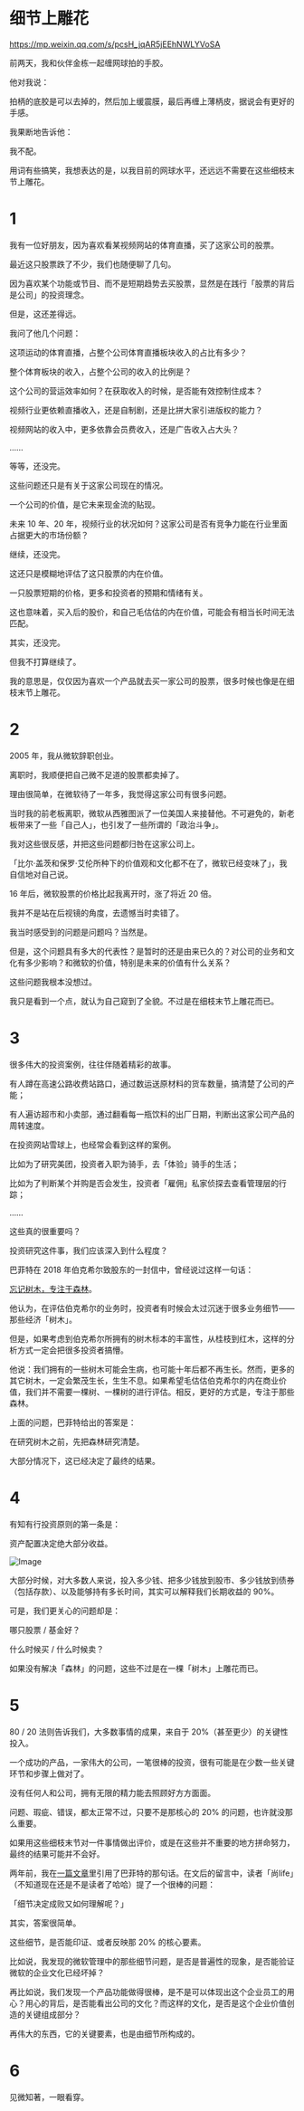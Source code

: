 # 细节上雕花



https://mp.weixin.qq.com/s/pcsH_jqAR5jEEhNWLYVoSA



前两天，我和伙伴金栋一起缠网球拍的手胶。

他对我说：

拍柄的底胶是可以去掉的，然后加上缓震膜，最后再缠上薄柄皮，据说会有更好的手感。

我果断地告诉他：

我不配。

用词有些搞笑，我想表达的是，以我目前的网球水平，还远远不需要在这些细枝末节上雕花。

 

# 1

 

我有一位好朋友，因为喜欢看某视频网站的体育直播，买了这家公司的股票。

最近这只股票跌了不少，我们也随便聊了几句。

因为喜欢某个功能或节目、而不是短期趋势去买股票，显然是在践行「股票的背后是公司」的投资理念。

但是，这还差得远。

我问了他几个问题：

这项运动的体育直播，占整个公司体育直播板块收入的占比有多少？

整个体育板块的收入，占整个公司的收入的比例是？

这个公司的营运效率如何？在获取收入的时候，是否能有效控制住成本？

视频行业更依赖直播收入，还是自制剧，还是比拼大家引进版权的能力？

视频网站的收入中，更多依靠会员费收入，还是广告收入占大头？

……

等等，还没完。

这些问题还只是有关于这家公司现在的情况。

一个公司的价值，是它未来现金流的贴现。

未来 10 年、20 年，视频行业的状况如何？这家公司是否有竞争力能在行业里面占据更大的市场份额？

继续，还没完。

这还只是模糊地评估了这只股票的内在价值。

一只股票短期的价格，更多和投资者的预期和情绪有关。

这也意味着，买入后的股价，和自己毛估估的内在价值，可能会有相当长时间无法匹配。

其实，还没完。

但我不打算继续了。

我的意思是，仅仅因为喜欢一个产品就去买一家公司的股票，很多时候也像是在细枝末节上雕花。

 

# 2

 

2005 年，我从微软辞职创业。

离职时，我顺便把自己微不足道的股票都卖掉了。

理由很简单，在微软待了一年多，我觉得这家公司有很多问题。

当时我的前老板离职，微软从西雅图派了一位美国人来接替他。不可避免的，新老板带来了一些「自己人」，也引发了一些所谓的「政治斗争」。

我对这些很反感，并把这些问题都归咎在这家公司上。

「比尔·盖茨和保罗·艾伦所种下的价值观和文化都不在了，微软已经变味了」，我自信地对自己说。

16 年后，微软股票的价格比起我离开时，涨了将近 20 倍。

我并不是站在后视镜的角度，去遗憾当时卖错了。

我当时感受到的问题是问题吗？当然是。

但是，这个问题具有多大的代表性？是暂时的还是由来已久的？对公司的业务和文化有多少影响？和微软的价值，特别是未来的价值有什么关系？

这些问题我根本没想过。

我只是看到一个点，就认为自己窥到了全貌。不过是在细枝末节上雕花而已。

 

# 3

 

很多伟大的投资案例，往往伴随着精彩的故事。

有人蹲在高速公路收费站路口，通过数运送原材料的货车数量，搞清楚了公司的产能；

有人遍访超市和小卖部，通过翻看每一瓶饮料的出厂日期，判断出这家公司产品的周转速度。

在投资网站雪球上，也经常会看到这样的案例。

比如为了研究美团，投资者入职为骑手，去「体验」骑手的生活；

比如为了判断某个并购是否会发生，投资者「雇佣」私家侦探去查看管理层的行踪；

……

这些真的很重要吗？

投资研究这件事，我们应该深入到什么程度？

巴菲特在 2018 年伯克希尔致股东的一封信中，曾经说过这样一句话：

[忘记树木，专注于森林](http://mp.weixin.qq.com/s?__biz=MzIzNTQ4ODg4OA==&mid=2247484339&idx=1&sn=dd5eee95ddf6d7e0af6ab1e03b8c63bb&chksm=e8e710a4df9099b2c44cbeec3d492dfd4515b2f4443d3805b765ec352c717597580754a947c1&scene=21#wechat_redirect)。

他认为，在评估伯克希尔的业务时，投资者有时候会太过沉迷于很多业务细节——那些经济「树木」。

但是，如果考虑到伯克希尔所拥有的树木标本的丰富性，从桂枝到红木，这样的分析方式一定会把很多投资者搞懵。

他说：我们拥有的一些树木可能会生病，也可能十年后都不再生长。然而，更多的其它树木，一定会繁茂生长，生生不息。如果希望毛估估伯克希尔的内在商业价值，我们并不需要一棵树、一棵树的进行评估。相反，更好的方式是，专注于那些森林。

上面的问题，巴菲特给出的答案是：

在研究树木之前，先把森林研究清楚。

大部分情况下，这已经决定了最终的结果。

 

# 4

 

有知有行投资原则的第一条是：

资产配置决定绝大部分收益。

![Image](https://mmbiz.qpic.cn/mmbiz_png/ChSrLwrHUhxNEEmyWIVQUCBCHwOHMJRmqCIO9NQjCiaxjCRNM3vF4UsiczjSSqf9Qb0MRk6zd9UBWfos6icvkWbQA/640?wx_fmt=png&tp=webp&wxfrom=5&wx_lazy=1&wx_co=1)

大部分时候，对大多数人来说，投入多少钱、把多少钱放到股市、多少钱放到债券（包括存款）、以及能够持有多长时间，其实可以解释我们长期收益的 90%。

可是，我们更关心的问题却是：

哪只股票 / 基金好？

什么时候买 / 什么时候卖？

如果没有解决「森林」的问题，这些不过是在一棵「树木」上雕花而已。

 

# 5

 

80 / 20 法则告诉我们，大多数事情的成果，来自于 20%（甚至更少）的关键性投入。

一个成功的产品，一家伟大的公司，一笔很棒的投资，很有可能是在少数一些关键环节和步骤上做对了。

没有任何人和公司，拥有无限的精力能去照顾好方方面面。

问题、瑕疵、错误，都太正常不过，只要不是那核心的 20% 的问题，也许就没那么重要。

如果用这些细枝末节对一件事情做出评价，或是在这些并不重要的地方拼命努力，最终的结果可能并不会好。

两年前，我在[一篇文章](http://mp.weixin.qq.com/s?__biz=MzIzNTQ4ODg4OA==&mid=2247484339&idx=1&sn=dd5eee95ddf6d7e0af6ab1e03b8c63bb&chksm=e8e710a4df9099b2c44cbeec3d492dfd4515b2f4443d3805b765ec352c717597580754a947c1&scene=21#wechat_redirect)里引用了巴菲特的那句话。在文后的留言中，读者「尚life」（不知道现在还是不是读者了哈哈）提了一个很棒的问题：

「细节决定成败又如何理解呢？」

其实，答案很简单。

这些细节，是否能印证、或者反映那 20% 的核心要素。

比如说，我发现的微软管理中的那些细节问题，是否是普遍性的现象，是否能验证微软的企业文化已经坏掉？

再比如说，我们发现一个产品功能做得很棒，是不是可以体现出这个企业员工的用心？用心的背后，是否能看出公司的文化？而这样的文化，是否是这个企业价值创造的关键组成部分？

再伟大的东西，它的关键要素，也是由细节所构成的。

 

# 6

 

见微知著，一眼看穿。